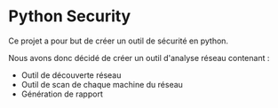 # Python Security

Ce projet a pour but de créer un outil de sécurité en python.

Nous avons donc décidé de créer un outil d'analyse réseau contenant :

- Outil de découverte réseau
- Outil de scan de chaque machine du réseau
- Génération de rapport
